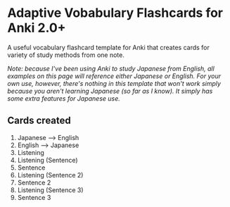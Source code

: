 # Adaptive Vobabulary Flashcards for Anki 2.0+

A useful vocabulary flashcard template for Anki that creates cards for variety of study methods from one note.

_Note: because I've been using Anki to study Japanese from English, all examples on this page will reference either Japanese or English. For your own use, however, there's nothing in this template that won't work simply because you aren't learning Japanese (so far as I know). It simply has some extra features for Japanese use._

## Cards created

1. Japanese --> English
2. English --> Japanese
3. Listening
4. Listening (Sentence)
5. Sentence
6. Listening (Sentence 2)
7. Sentence 2
8. Listening (Sentence 3)
9. Sentence 3
